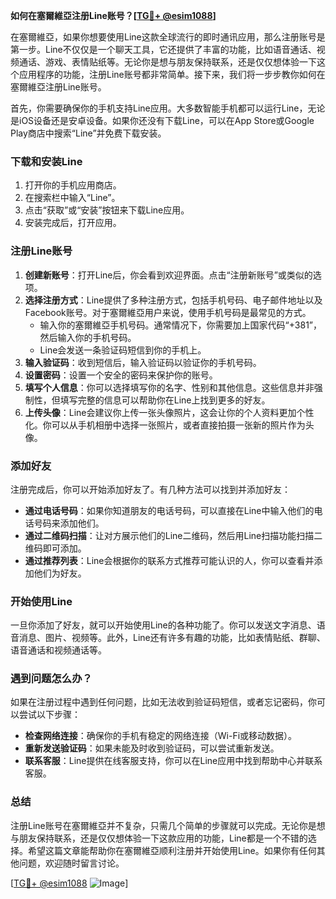 **如何在塞爾維亞注册Line账号？[[TG💪+ @esim1088](https://t.me/s/esim1088)]**

在塞爾維亞，如果你想要使用Line这款全球流行的即时通讯应用，那么注册账号是第一步。Line不仅仅是一个聊天工具，它还提供了丰富的功能，比如语音通话、视频通话、游戏、表情贴纸等。无论你是想与朋友保持联系，还是仅仅想体验一下这个应用程序的功能，注册Line账号都非常简单。接下来，我们将一步步教你如何在塞爾維亞注册Line账号。

首先，你需要确保你的手机支持Line应用。大多数智能手机都可以运行Line，无论是iOS设备还是安卓设备。如果你还没有下载Line，可以在App Store或Google Play商店中搜索“Line”并免费下载安装。

### 下载和安装Line

1. 打开你的手机应用商店。
2. 在搜索栏中输入“Line”。
3. 点击“获取”或“安装”按钮来下载Line应用。
4. 安装完成后，打开应用。

### 注册Line账号

1. **创建新账号**：打开Line后，你会看到欢迎界面。点击“注册新账号”或类似的选项。
2. **选择注册方式**：Line提供了多种注册方式，包括手机号码、电子邮件地址以及Facebook账号。对于塞爾維亞用户来说，使用手机号码是最常见的方式。
   - 输入你的塞爾維亞手机号码。通常情况下，你需要加上国家代码“+381”，然后输入你的手机号码。
   - Line会发送一条验证码短信到你的手机上。
3. **输入验证码**：收到短信后，输入验证码以验证你的手机号码。
4. **设置密码**：设置一个安全的密码来保护你的账号。
5. **填写个人信息**：你可以选择填写你的名字、性别和其他信息。这些信息并非强制性，但填写完整的信息可以帮助你在Line上找到更多的好友。
6. **上传头像**：Line会建议你上传一张头像照片，这会让你的个人资料更加个性化。你可以从手机相册中选择一张照片，或者直接拍摄一张新的照片作为头像。

### 添加好友

注册完成后，你可以开始添加好友了。有几种方法可以找到并添加好友：

- **通过电话号码**：如果你知道朋友的电话号码，可以直接在Line中输入他们的电话号码来添加他们。
- **通过二维码扫描**：让对方展示他们的Line二维码，然后用Line扫描功能扫描二维码即可添加。
- **通过推荐列表**：Line会根据你的联系方式推荐可能认识的人，你可以查看并添加他们为好友。

### 开始使用Line

一旦你添加了好友，就可以开始使用Line的各种功能了。你可以发送文字消息、语音消息、图片、视频等。此外，Line还有许多有趣的功能，比如表情贴纸、群聊、语音通话和视频通话等。

### 遇到问题怎么办？

如果在注册过程中遇到任何问题，比如无法收到验证码短信，或者忘记密码，你可以尝试以下步骤：

- **检查网络连接**：确保你的手机有稳定的网络连接（Wi-Fi或移动数据）。
- **重新发送验证码**：如果未能及时收到验证码，可以尝试重新发送。
- **联系客服**：Line提供在线客服支持，你可以在Line应用中找到帮助中心并联系客服。

### 总结

注册Line账号在塞爾維亞并不复杂，只需几个简单的步骤就可以完成。无论你是想与朋友保持联系，还是仅仅想体验一下这款应用的功能，Line都是一个不错的选择。希望这篇文章能帮助你在塞爾維亞顺利注册并开始使用Line。如果你有任何其他问题，欢迎随时留言讨论。

[[TG💪+ @esim1088](https://t.me/s/esim1088) ![Image](https://i.postimg.cc/4NQfJmqS/Snipaste-2025-05-13-00-14-12.png)]